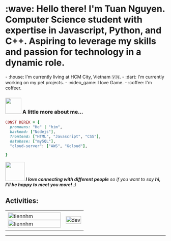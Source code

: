 <h1 align="left" id="macropower-title">:wave: Hello there! I'm Tuan Nguyen. Computer Science student with expertise in Javascript, Python, and C++. Aspiring to leverage my skills and passion for technology in a dynamic role.
</h1>
<p align="left">
</p>
- :house: I'm currently living at HCM City, Vietnam 🇻🇳.
- :dart: I'm currently working on my pet projects.
- :video_game: I love Game.
- :coffee: I'm coffeer.

### <img src="https://media.giphy.com/media/VgCDAzcKvsR6OM0uWg/giphy.gif" width="50"> A little more about me...  

```ruby
CONST DEREK = {
  pronouns: "He" | "him",
  backend: ["Nodejs"],
  frontend: ["HTML", "Javascript", "CSS"],
  database: ["mySQL"],
  "cloud-server": ["AWS", "Gcloud"],

}
```

<img src="https://media.giphy.com/media/LnQjpWaON8nhr21vNW/giphy.gif" width="60"> <em><b>I love connecting with different people</b> so if you want to say <b>hi, I'll be happy to meet you more!</b> :)</em>
## Activities:

<table style="width:100%;">
  <tr>
    <td>
      <img src="https://github-readme-stats.vercel.app/api/top-langs/?username=phucnt2002&bg_color=FFFFFF00&text_color=179fa3&layout=compact&hide=CSS&langs_count=10&custom_title=Top%20programing%20languages%20%20used" alt="tiennhm" width="100%"/>
      <img src="https://github-readme-stats.vercel.app/api?username=phucnt2002&bg_color=FFFFFF00&text_color=179fa3&show_icons=true&count_private=true&include_all_commits=true&custom_title=Activities%20on%20Github" alt="tiennhm" width="100%"/>
    </td>
    <td>
      <p align="center"> 
        <img src="https://cdn.dribbble.com/users/1059583/screenshots/4171367/coding-freak.gif" alt="dev" width="100%"/>
      </p>
    </td>
  </tr>
</table>

---
